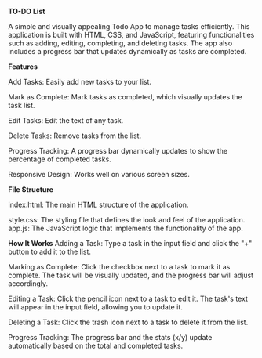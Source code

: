 **TO-DO List**

A simple and visually appealing Todo App to manage tasks efficiently. This application is built with HTML, CSS, and JavaScript, featuring functionalities such as adding, editing, completing, and deleting tasks. The app also includes a progress bar that updates dynamically as tasks are completed.

**Features**

Add Tasks: Easily add new tasks to your list.

Mark as Complete: Mark tasks as completed, which visually updates the task list.

Edit Tasks: Edit the text of any task.

Delete Tasks: Remove tasks from the list.

Progress Tracking: A progress bar dynamically updates to show the percentage of completed tasks.

Responsive Design: Works well on various screen sizes.

**File Structure**

index.html: The main HTML structure of the application.

style.css: The styling file that defines the look and feel of the application. app.js: The JavaScript logic that implements the functionality of the app.

**How It Works**
Adding a Task: Type a task in the input field and click the "+" button to add it to the list.

Marking as Complete: Click the checkbox next to a task to mark it as complete. The task will be visually updated, and the progress bar will adjust accordingly.

Editing a Task: Click the pencil icon next to a task to edit it. The task's text will appear in the input field, allowing you to update it.

Deleting a Task: Click the trash icon next to a task to delete it from the list.

Progress Tracking: The progress bar and the stats (x/y) update automatically based on the total and completed tasks.
